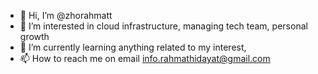 - 👋 Hi, I’m @zhorahmatt
- 👀 I’m interested in cloud infrastructure, managing tech team, personal growth
- 🌱 I’m currently learning anything related to my interest, 
- 📫 How to reach me on email info.rahmathidayat@gmail.com

<!---
zhorahmatt/zhorahmatt is a ✨ special ✨ repository because its `README.md` (this file) appears on your GitHub profile.
You can click the Preview link to take a look at your changes.
--->
